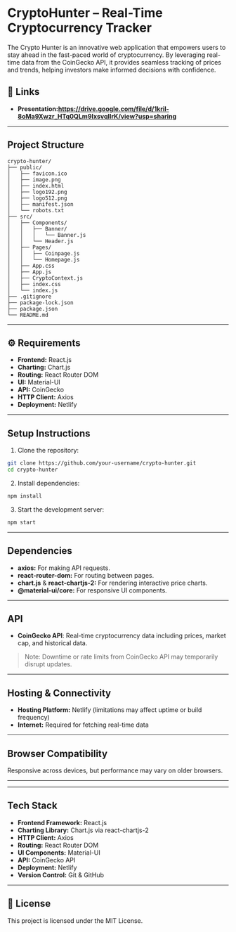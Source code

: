 
# CryptoHunter – Real-Time Cryptocurrency Tracker
The Crypto Hunter is an innovative web application that empowers users to stay ahead in the fast-paced world of cryptocurrency. By leveraging real-time data from the CoinGecko API, it provides seamless tracking of prices and trends, helping investors make informed decisions with confidence.

## 🔗 Links
- **Presentation:https://drive.google.com/file/d/1kril-8oMa9Xwzr_HTq0QLm9IxsvqIIrK/view?usp=sharing** 

---

##  Project Structure
```
crypto-hunter/
├── public/
│   ├── favicon.ico
│   ├── image.png
│   ├── index.html
│   ├── logo192.png
│   ├── logo512.png
│   ├── manifest.json
│   └── robots.txt
├── src/
│   ├── Components/
│   │   ├── Banner/
│   │   │   └── Banner.js
│   │   └── Header.js
│   ├── Pages/
│   │   ├── Coinpage.js
│   │   └── Homepage.js
│   ├── App.css
│   ├── App.js
│   ├── CryptoContext.js
│   ├── index.css
│   └── index.js
├── .gitignore
├── package-lock.json
├── package.json
└── README.md
```

---

## ⚙️ Requirements
- **Frontend:** React.js
- **Charting:** Chart.js
- **Routing:** React Router DOM
- **UI:** Material-UI
- **API:** CoinGecko
- **HTTP Client:** Axios
- **Deployment:** Netlify

---

## Setup Instructions
1. Clone the repository:
```bash
git clone https://github.com/your-username/crypto-hunter.git
cd crypto-hunter
```

2. Install dependencies:
```bash
npm install
```

3. Start the development server:
```bash
npm start
```

---

##  Dependencies
- **axios:** For making API requests.
- **react-router-dom:** For routing between pages.
- **chart.js** & **react-chartjs-2:** For rendering interactive price charts.
- **@material-ui/core:** For responsive UI components.

---

##  API
- **CoinGecko API**: Real-time cryptocurrency data including prices, market cap, and historical data.
> Note: Downtime or rate limits from CoinGecko API may temporarily disrupt updates.

---

##  Hosting & Connectivity
- **Hosting Platform:** Netlify (limitations may affect uptime or build frequency)
- **Internet:** Required for fetching real-time data

---

##  Browser Compatibility
Responsive across devices, but performance may vary on older browsers.

---

---

##  Tech Stack
- **Frontend Framework:** React.js
- **Charting Library:** Chart.js via react-chartjs-2
- **HTTP Client:** Axios
- **Routing:** React Router DOM
- **UI Components:** Material-UI
- **API:** CoinGecko API
- **Deployment:** Netlify
- **Version Control:** Git & GitHub

---

## 📄 License
This project is licensed under the MIT License.
